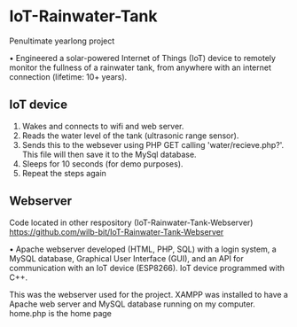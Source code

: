 # IoT-Rainwater-Tank
Penultimate yearlong project

•	Engineered a solar-powered Internet of Things (IoT) device to remotely monitor the fullness of a rainwater tank, from anywhere with an internet connection (lifetime: 10+ years).



## IoT device
1. Wakes and connects to wifi and web server.   
2. Reads the water level of the tank (ultrasonic range sensor).   
3. Sends this to the websever using PHP GET calling 'water/recieve.php?'. This file will then save it to the MySql database.
4. Sleeps for 10 seconds (for demo purposes). 
5. Repeat the steps again

## Webserver
Code located in other respository (IoT-Rainwater-Tank-Webserver) 
https://github.com/wilb-bit/IoT-Rainwater-Tank-Webserver  

• Apache webserver developed (HTML, PHP, SQL) with a login system, a MySQL database, Graphical User Interface (GUI), and an API for communication with an IoT device (ESP8266). IoT device programmed with C++.

This was the webserver used for the project. XAMPP was installed to have a Apache web server and MySQL database running on my computer.
home.php is the home page

